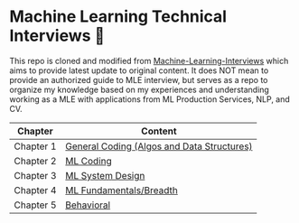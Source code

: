 
# Machine Learning Technical Interviews :robot: 

This repo is cloned and modified from [Machine-Learning-Interviews](https://github.com/alirezadir/Machine-Learning-Interviews) which aims to provide latest update to original content. It does
NOT mean to provide an authorized guide to MLE interview, but serves as a repo to organize my knowledge based on my experiences and understanding working as a MLE with applications from ML Production Services, NLP, and CV.

<center>

|Chapter | Content|
| --- | --- |
| Chapter 1 	| [General Coding (Algos and Data Structures)](src/lc-coding.md) |
| Chapter 2 	| [ML Coding](src/MLC/ml-coding.md) |
| Chapter 3 	| [ML System Design](src/MLSD/ml-system-design.md) |
| Chapter 4 	| [ML Fundamentals/Breadth](src/ml-fundamental.md) | 
| Chapter 5 	| [Behavioral](src/behavior.md) |

</center>
